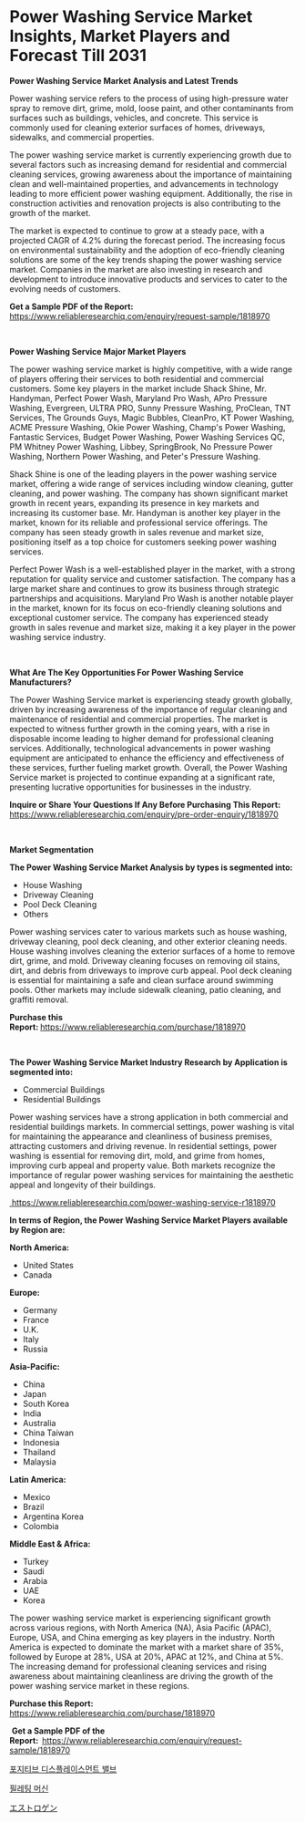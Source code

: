<p><h1>Power Washing Service Market Insights, Market Players and Forecast Till 2031</h1></p><p><strong>Power Washing Service Market Analysis and Latest Trends</strong></p>
<p><p>Power washing service refers to the process of using high-pressure water spray to remove dirt, grime, mold, loose paint, and other contaminants from surfaces such as buildings, vehicles, and concrete. This service is commonly used for cleaning exterior surfaces of homes, driveways, sidewalks, and commercial properties.</p><p>The power washing service market is currently experiencing growth due to several factors such as increasing demand for residential and commercial cleaning services, growing awareness about the importance of maintaining clean and well-maintained properties, and advancements in technology leading to more efficient power washing equipment. Additionally, the rise in construction activities and renovation projects is also contributing to the growth of the market.</p><p>The market is expected to continue to grow at a steady pace, with a projected CAGR of 4.2% during the forecast period. The increasing focus on environmental sustainability and the adoption of eco-friendly cleaning solutions are some of the key trends shaping the power washing service market. Companies in the market are also investing in research and development to introduce innovative products and services to cater to the evolving needs of customers.</p></p>
<p><strong>Get a Sample PDF of the Report:&nbsp;</strong> <a href="https://www.reliableresearchiq.com/enquiry/request-sample/1818970">https://www.reliableresearchiq.com/enquiry/request-sample/1818970</a></p>
<p>&nbsp;</p>
<p><strong>Power Washing Service Major Market Players</strong></p>
<p><p>The power washing service market is highly competitive, with a wide range of players offering their services to both residential and commercial customers. Some key players in the market include Shack Shine, Mr. Handyman, Perfect Power Wash, Maryland Pro Wash, APro Pressure Washing, Evergreen, ULTRA PRO, Sunny Pressure Washing, ProClean, TNT Services, The Grounds Guys, Magic Bubbles, CleanPro, KT Power Washing, ACME Pressure Washing, Okie Power Washing, Champ's Power Washing, Fantastic Services, Budget Power Washing, Power Washing Services QC, PM Whitney Power Washing, Libbey, SpringBrook, No Pressure Power Washing, Northern Power Washing, and Peter's Pressure Washing.</p><p>Shack Shine is one of the leading players in the power washing service market, offering a wide range of services including window cleaning, gutter cleaning, and power washing. The company has shown significant market growth in recent years, expanding its presence in key markets and increasing its customer base. Mr. Handyman is another key player in the market, known for its reliable and professional service offerings. The company has seen steady growth in sales revenue and market size, positioning itself as a top choice for customers seeking power washing services.</p><p>Perfect Power Wash is a well-established player in the market, with a strong reputation for quality service and customer satisfaction. The company has a large market share and continues to grow its business through strategic partnerships and acquisitions. Maryland Pro Wash is another notable player in the market, known for its focus on eco-friendly cleaning solutions and exceptional customer service. The company has experienced steady growth in sales revenue and market size, making it a key player in the power washing service industry.</p></p>
<p>&nbsp;</p>
<p><strong>What Are The Key Opportunities For Power Washing Service Manufacturers?</strong></p>
<p><p>The Power Washing Service market is experiencing steady growth globally, driven by increasing awareness of the importance of regular cleaning and maintenance of residential and commercial properties. The market is expected to witness further growth in the coming years, with a rise in disposable income leading to higher demand for professional cleaning services. Additionally, technological advancements in power washing equipment are anticipated to enhance the efficiency and effectiveness of these services, further fueling market growth. Overall, the Power Washing Service market is projected to continue expanding at a significant rate, presenting lucrative opportunities for businesses in the industry.</p></p>
<p><strong>Inquire or Share Your Questions If Any Before Purchasing This Report:</strong> <a href="https://www.reliableresearchiq.com/enquiry/pre-order-enquiry/1818970">https://www.reliableresearchiq.com/enquiry/pre-order-enquiry/1818970</a></p>
<p>&nbsp;</p>
<p><strong>Market Segmentation</strong></p>
<p><strong>The Power Washing Service Market Analysis by types is segmented into:</strong></p>
<p><ul><li>House Washing</li><li>Driveway Cleaning</li><li>Pool Deck Cleaning</li><li>Others</li></ul></p>
<p><p>Power washing services cater to various markets such as house washing, driveway cleaning, pool deck cleaning, and other exterior cleaning needs. House washing involves cleaning the exterior surfaces of a home to remove dirt, grime, and mold. Driveway cleaning focuses on removing oil stains, dirt, and debris from driveways to improve curb appeal. Pool deck cleaning is essential for maintaining a safe and clean surface around swimming pools. Other markets may include sidewalk cleaning, patio cleaning, and graffiti removal.</p></p>
<p><strong>Purchase this Report:&nbsp;</strong><a href="https://www.reliableresearchiq.com/purchase/1818970">https://www.reliableresearchiq.com/purchase/1818970</a></p>
<p>&nbsp;</p>
<p><strong>The Power Washing Service Market Industry Research by Application is segmented into:</strong></p>
<p><ul><li>Commercial Buildings</li><li>Residential Buildings</li></ul></p>
<p><p>Power washing services have a strong application in both commercial and residential buildings markets. In commercial settings, power washing is vital for maintaining the appearance and cleanliness of business premises, attracting customers and driving revenue. In residential settings, power washing is essential for removing dirt, mold, and grime from homes, improving curb appeal and property value. Both markets recognize the importance of regular power washing services for maintaining the aesthetic appeal and longevity of their buildings.</p></p>
<p><a href="https://www.reliableresearchiq.com/power-washing-service-r1818970">&nbsp;https://www.reliableresearchiq.com/power-washing-service-r1818970</a></p>
<p><strong>In terms of Region, the Power Washing Service Market Players available by Region are:</strong></p>
<p>
    <p> <strong> North America: </strong>
        <ul>
            <li>United States</li>
            <li>Canada</li>
        </ul>
        </p> 
    <p> <strong> Europe: </strong>
        <ul>
            <li>Germany</li>
            <li>France</li>
            <li>U.K.</li>
            <li>Italy</li>
            <li>Russia</li>
        </ul>
        </p> 
    <p> <strong> Asia-Pacific: </strong>
        <ul>
            <li>China</li>
            <li>Japan</li>
            <li>South Korea</li>
            <li>India</li>
            <li>Australia</li>
            <li>China Taiwan</li>
            <li>Indonesia</li>
            <li>Thailand</li>
            <li>Malaysia</li>
        </ul>
        </p> 
    <p> <strong> Latin America: </strong>
        <ul>
            <li>Mexico</li>
            <li>Brazil</li>
            <li>Argentina Korea</li>
            <li>Colombia</li>
        </ul>
        </p> 
    <p> <strong> Middle East & Africa: </strong>
        <ul>
            <li>Turkey</li>
            <li>Saudi</li>
            <li>Arabia</li>
            <li>UAE</li>
            <li>Korea</li>
        </ul>
    </p>
    </p>
<p><p>The power washing service market is experiencing significant growth across various regions, with North America (NA), Asia Pacific (APAC), Europe, USA, and China emerging as key players in the industry. North America is expected to dominate the market with a market share of 35%, followed by Europe at 28%, USA at 20%, APAC at 12%, and China at 5%. The increasing demand for professional cleaning services and rising awareness about maintaining cleanliness are driving the growth of the power washing service market in these regions.</p></p>
<p><strong>Purchase this Report: </strong><a href="https://www.reliableresearchiq.com/purchase/1818970">https://www.reliableresearchiq.com/purchase/1818970</a></p>
<p>&nbsp;<strong>Get a Sample PDF of the Report:&nbsp;&nbsp;</strong><a href="https://www.reliableresearchiq.com/enquiry/request-sample/1818970">https://www.reliableresearchiq.com/enquiry/request-sample/1818970</a></p>
<p><strong></strong></p>
<p><p><a href="https://medium.com/@conradkirrlin76575/%EC%96%91%EC%88%98-%EB%B3%80%EB%9F%89-%EB%B0%B8%EB%B8%8C-%EC%8B%9C%EC%9E%A5-%EA%B8%80%EB%A1%9C%EB%B2%8C-%EB%B0%8F-%EC%A7%80%EC%97%AD-%EB%B6%84%EC%84%9D-%EC%A7%80%EC%97%AD-%EA%B5%AD%EA%B0%80-%EC%88%98%EC%A4%80%EC%9D%98-%EB%B6%84%EC%84%9D-%EB%B0%8F-%EA%B2%BD%EC%9F%81-%EA%B2%BD%EA%B4%80%EC%97%90-%EC%B4%88%EC%A0%90%EC%9D%84-%EB%A7%9E%EC%B6%98-9d154084afcc">포지티브 디스플레이스먼트 밸브</a></p><p><a href="https://github.com/laholand/Market-Research-Report-List-5/blob/main/287340757946.md">필레팅 머신</a></p><p><a href="https://github.com/mohamedbakry57/Market-Research-Report-List-5/blob/main/298506845694.md">エストロゲン</a></p></p>
